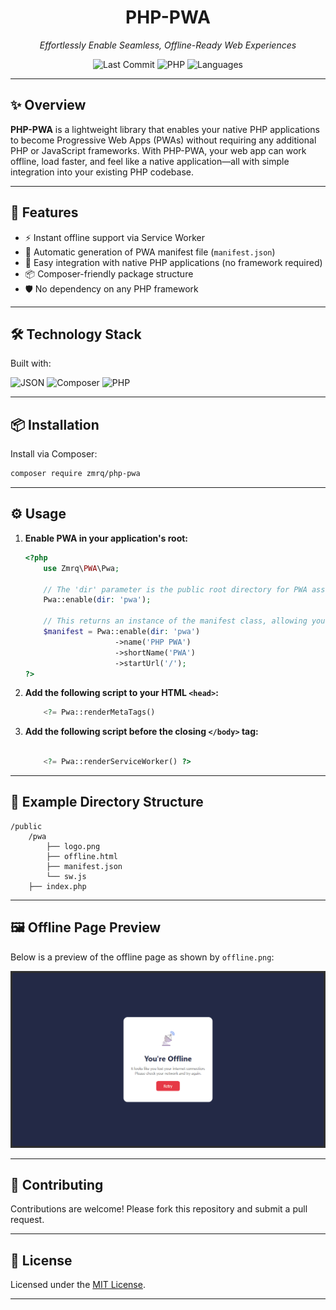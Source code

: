 <h1 align="center">PHP-PWA</h1>
<p align="center"><em>Effortlessly Enable Seamless, Offline-Ready Web Experiences</em></p>

<p align="center">
    <img src="https://img.shields.io/badge/last%20commit-today-brightgreen" alt="Last Commit">
    <img src="https://img.shields.io/badge/PHP-62.6%25-blue" alt="PHP">
    <img src="https://img.shields.io/badge/Languages-3-informational" alt="Languages">
</p>

---

## ✨ Overview

**PHP-PWA** is a lightweight library that enables your native PHP applications to become Progressive Web Apps (PWAs) without requiring any additional PHP or JavaScript frameworks. With PHP-PWA, your web app can work offline, load faster, and feel like a native application—all with simple integration into your existing PHP codebase.

---

## 🚀 Features

- ⚡ Instant offline support via Service Worker
- 🔄 Automatic generation of PWA manifest file (`manifest.json`)
- 🧩 Easy integration with native PHP applications (no framework required)
- 📦 Composer-friendly package structure
- 🛡️ No dependency on any PHP framework

---

## 🛠️ Technology Stack

Built with:

![JSON](https://img.shields.io/badge/-JSON-black?logo=json&logoColor=white)
![Composer](https://img.shields.io/badge/-Composer-brown?logo=composer&logoColor=white)
![PHP](https://img.shields.io/badge/-PHP-777BB4?logo=php&logoColor=white)

---

## 📦 Installation

Install via Composer:

```bash
composer require zmrq/php-pwa
```

---

## ⚙️ Usage

1. **Enable PWA in your application's root:**
    ```php
    <?php
        use Zmrq\PWA\Pwa;

        // The 'dir' parameter is the public root directory for PWA assets, default is 'pwa'.
        Pwa::enable(dir: 'pwa');

        // This returns an instance of the manifest class, allowing you to configure the manifest.
        $manifest = Pwa::enable(dir: 'pwa')
                        ->name('PHP PWA')
                        ->shortName('PWA')
                        ->startUrl('/');
    ?>
    ```

2. **Add the following script to your HTML `<head>`:**
    ```php
        <?= Pwa::renderMetaTags()
    ```

3. **Add the following script before the closing `</body>` tag:**
    ```php

        <?= Pwa::renderServiceWorker() ?>
    ```

---

## 📁 Example Directory Structure

```
/public
    /pwa
        ├── logo.png
        ├── offline.html
        ├── manifest.json
        └── sw.js
    ├── index.php
```
---

## 🖼️ Offline Page Preview

Below is a preview of the offline page as shown by `offline.png`:

<img src="offline.png" alt="Offline Page Preview">

---

## 🤝 Contributing

Contributions are welcome! Please fork this repository and submit a pull request.

---

## 📄 License

Licensed under the [MIT License](LICENSE).

---
